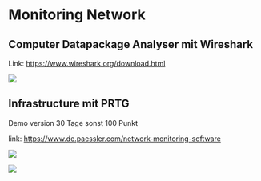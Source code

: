 # Monitoring Network

## Computer Datapackage Analyser mit Wireshark

Link: https://www.wireshark.org/download.html

![](https://www.wireshark.org/docs/wsug_html_chunked/wsug_graphics/ws-main.png)


## Infrastructure mit PRTG

Demo version 30 Tage sonst 100 Punkt

link: https://www.de.paessler.com/network-monitoring-software

![](https://hlassets.paessler.com/common/files/screenshots/bandwidth-monitoring.png)

![](https://hlassets.paessler.com/common/files/screenshots/prtg-v17-4/basics/device-tree.png)
